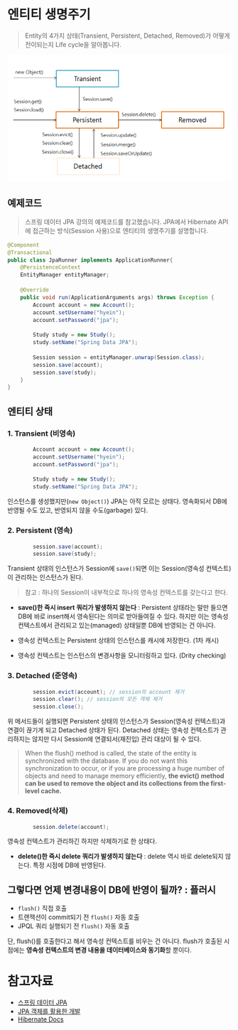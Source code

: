 # 엔티티 생명주기

> Entity의 4가지 상태(Transient, Persistent, Detached, Removed)가 어떻게 전이되는지 Life cycle을 알아봅니다.


![엔티티 생명주기](./images/entity-status.PNG)

## 예제코드
> 스프링 데이터 JPA 강의의 예제코드를 참고했습니다.
> JPA에서 Hibernate API에 접근하는 방식(Session 사용)으로 엔티티의 생명주기를 설명합니다. 

```java
@Component
@Transactional
public class JpaRunner implements ApplicationRunner{
	@PersistenceContext
	EntityManager entityManager;
	
	@Override
	public void run(ApplicationArguments args) throws Exception {
        Account account = new Account();
        account.setUsername("hyein");
        account.setPassword("jpa");
		
        Study study = new Study();
        study.setName("Spring Data JPA");
        
        Session session = entityManager.unwrap(Session.class);
        session.save(account);
        session.save(study);
	}
}
```

## 엔티티 상태
### 1. Transient (비영속)

```java
        Account account = new Account();
        account.setUsername("hyein");
        account.setPassword("jpa");
        
        Study study = new Study();
        study.setName("Spring Data JPA");
```

인스턴스를 생성했지만(`new Object()`) JPA는 아직 모르는 상태다. 영속화되서 DB에 반영될 수도 있고, 반영되지 않을 수도(garbage) 있다.

### 2. Persistent (영속)

```java
        session.save(account);
        session.save(study);
```
Transient 상태의 인스턴스가 Session에 `save()`되면 이는 Session(영속성 컨텍스트)이 관리하는 인스턴스가 된다. 

> 참고 : 하나의 Session이 내부적으로 하나의 영속성 컨텍스트를 갖는다고 한다.

- **save()한 즉시 insert 쿼리가 발생하지 않는다** : Persistent 상태라는 말만 들으면 DB에 바로 insert해서 영속된다는 의미로 받아들여질 수 있다. 하지만 이는 영속성 컨텍스트에서 관리되고 있는(managed) 상태일뿐 DB에 반영되는 건 아니다. 

- 영속성 컨텍스트는 Persistent 상태의 인스턴스를 캐시에 저장한다. (1차 캐시)
- 영속성 컨텍스트는 인스턴스의 변경사항을 모니터링하고 있다. (Drity checking)

### 3. Detached (준영속)

```java
        session.evict(account); // session의 account 제거
        session.clear(); // session의 모든 객체 제거 
        session.close();
```
위 메서드들이 실행되면 Persistent 상태의 인스턴스가 Session(영속성 컨텍스트)과 연결이 끊기게 되고 Detached 상태가 된다. Detached 상태는 영속성 컨텍스트가 관리하지는 않지만 다시 Session에 연결되서(재진입) 관리 대상이 될 수 있다.

>When the flush() method is called, the state of the entity is synchronized with the database. If you do not want this synchronization to occur, or if you are processing a huge number of objects and need to manage memory efficiently, **the evict() method can be used to remove the object and its collections from the first-level cache.**

### 4. Removed(삭제)

```java
        session.delete(account);
```
영속성 컨텍스트가 관리하긴 하지만 삭제하기로 한 상태다.
- **delete()한 즉시 delete 쿼리가 발생하지 않는다** : delete 역시 바로 delete되지 않는다. 특정 시점에 DB에 반영된다.


## 그렇다면 언제 변경내용이 DB에 반영이 될까? : 플러시
- `flush()` 직접 호출 
- 트랜잭션이 commit되기 전 `flush()` 자동 호출
- JPQL 쿼리 실행되기 전 `flush()` 자동 호출

단, flush()를 호출한다고 해서 영속성 컨텍스트를 비우는 건 아니다. flush가 호출된 시점에는 **영속성 컨텍스트의 변경 내용을 데이터베이스와 동기화**할 뿐이다.



# 참고자료
- [스프링 데이터 JPA](https://www.inflearn.com/course/%EC%8A%A4%ED%94%84%EB%A7%81-%EB%8D%B0%EC%9D%B4%ED%84%B0-jpa/dashboard)
- [JPA 객체를 활용한 개발](https://12bme.tistory.com/492)
- [Hibernate Docs](https://docs.jboss.org/hibernate/orm/5.4/userguide/html_single/Hibernate_User_Guide.html#_evicting_entities)